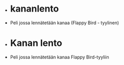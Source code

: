 - # kananlento
- Peli jossa lennätetään kanaa (Flappy Bird - tyylinen)
+ # Kanan lento

+ Peli jossa lennätetään kanaa Flappy Bird-tyyliin
